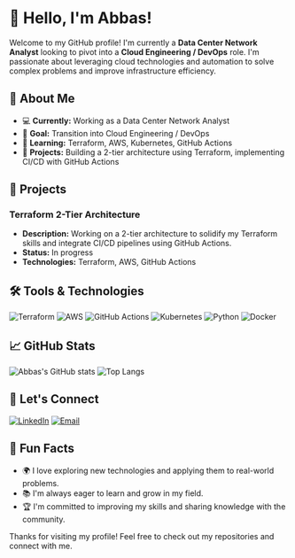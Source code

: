# 👋 Hello, I'm Abbas!

Welcome to my GitHub profile! I'm currently a **Data Center Network Analyst** looking to pivot into a **Cloud Engineering / DevOps** role. I'm passionate about leveraging cloud technologies and automation to solve complex problems and improve infrastructure efficiency.

## 🌟 About Me
- 💻 **Currently:** Working as a Data Center Network Analyst
- 🎯 **Goal:** Transition into Cloud Engineering / DevOps
- 🌱 **Learning:** Terraform, AWS, Kubernetes, GitHub Actions
- 🚀 **Projects:** Building a 2-tier architecture using Terraform, implementing CI/CD with GitHub Actions

## 🔭 Projects
### Terraform 2-Tier Architecture
- **Description:** Working on a 2-tier architecture to solidify my Terraform skills and integrate CI/CD pipelines using GitHub Actions.
- **Status:** In progress
- **Technologies:** Terraform, AWS, GitHub Actions

## 🛠️ Tools & Technologies
![Terraform](https://img.shields.io/badge/Terraform-%235835CC.svg?style=for-the-badge&logo=terraform&logoColor=white)
![AWS](https://img.shields.io/badge/Amazon%20AWS-%23232F3E.svg?style=for-the-badge&logo=amazon-aws&logoColor=white)
![GitHub Actions](https://img.shields.io/badge/GitHub%20Actions-%232671E5.svg?style=for-the-badge&logo=github-actions&logoColor=white)
![Kubernetes](https://img.shields.io/badge/Kubernetes-%23326CE5.svg?style=for-the-badge&logo=kubernetes&logoColor=white)
![Python](https://img.shields.io/badge/Python-%233776AB.svg?style=for-the-badge&logo=python&logoColor=white)
![Docker](https://img.shields.io/badge/Docker-%232496ED.svg?style=for-the-badge&logo=docker&logoColor=white)

## 📈 GitHub Stats
![Abbas's GitHub stats](https://github-readme-stats.vercel.app/api?username=RunSabba&show_icons=true&theme=radical)
![Top Langs](https://github-readme-stats.vercel.app/api/top-langs/?username=RunSabba&layout=compact&theme=radical)

## 🤝 Let's Connect
[![LinkedIn](https://img.shields.io/badge/LinkedIn-%230077B5.svg?style=for-the-badge&logo=linkedin&logoColor=white)]([https://www.linkedin.com/in/abbasnur24/](https://www.linkedin.com/in/abbas-nur-26b5a715b/))
[![Email](https://img.shields.io/badge/Email-D14836?style=for-the-badge&logo=gmail&logoColor=white)](mailto:abbasnur24@gmail.com)

## 🎉 Fun Facts
- 🌍 I love exploring new technologies and applying them to real-world problems.
- 📚 I'm always eager to learn and grow in my field.
- 🏆 I'm committed to improving my skills and sharing knowledge with the community.

Thanks for visiting my profile! Feel free to check out my repositories and connect with me.
